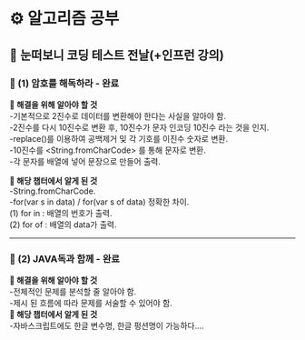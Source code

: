 # ⚙ 알고리즘 공부

## 🥽 눈떠보니 코딩 테스트 전날(+인프런 강의)


### 📌 (1) 암호를 해독하라 - 완료

<b> 📒 해결을 위해 알아야 할 것 </b>  
-기본적으로 2진수로 데이터를 변환해야 한다는 사실을 알아야 함.  
-2진수를 다시 10진수로 변환 후, 10진수가 문자 인코딩 10진수 라는 것을 인지.  
-replace()를 이용하여 공백제거 및 각 기호를 이진수 숫자로 변환.  
-10진수를 <String.fromCharCode> 를 통해 문자로 변환.  
-각 문자를 배열에 넣어 문장으로 만들어 출력.

<b> 📒 해당 챕터에서 알게 된 것 </b>  
-String.fromCharCode.  
-for(var s in data) / for(var s of data) 정확한 차이.  
(1) for in : 배열의 번호가 출력.  
(2) for of : 배열의 data가 출력.

---

### 📌 (2) JAVA독과 함께 - 완료

<b> 📒 해결을 위해 알아야 할 것 </b>  
-전체적인 문제를 분석할 줄 알아야 함.  
-제시 된 흐름에 따라 문제를 서술할 수 있어야 함.  
<b> 📒 해당 챕터에서 알게 된 것 </b>  
-자바스크립트에도 한글 변수명, 한글 펑션명이 가능하다....
